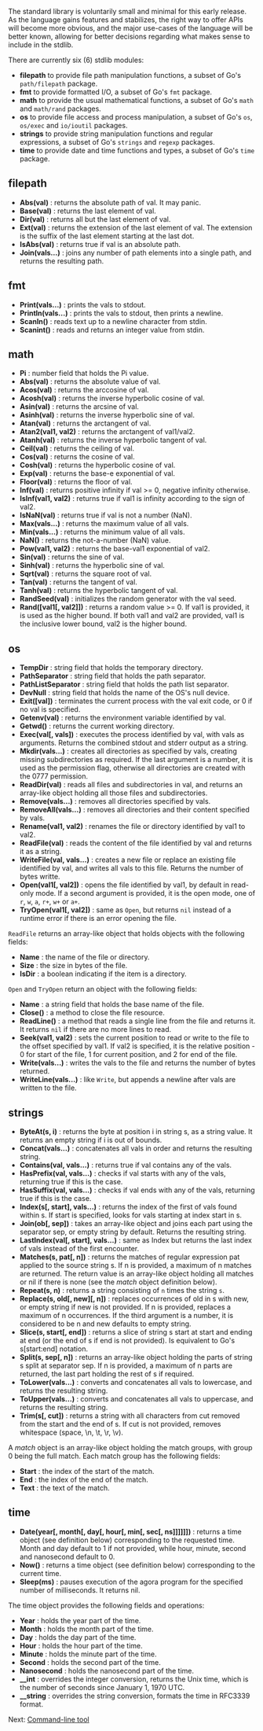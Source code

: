 The standard library is voluntarily small and minimal for this early release. As the language gains features and stabilizes, the right way to offer APIs will become more obvious, and the major use-cases of the language will be better known, allowing for better decisions regarding what makes sense to include in the stdlib.

There are currently six (6) stdlib modules:

* **filepath** to provide file path manipulation functions, a subset of Go's `path/filepath` package.
* **fmt** to provide formatted I/O, a subset of Go's `fmt` package.
* **math** to provide the usual mathematical functions, a subset of Go's `math` and `math/rand` packages.
* **os** to provide file access and process manipulation, a subset of Go's `os`, `os/exec` and `io/ioutil` packages.
* **strings** to provide string manipulation functions and regular expressions, a subset of Go's `strings` and `regexp` packages.
* **time** to provide date and time functions and types, a subset of Go's `time` package.

## filepath

* **Abs(val)** : returns the absolute path of val. It may panic.
* **Base(val)** : returns the last element of val.
* **Dir(val)** : returns all but the last element of val.
* **Ext(val)** : returns the extension of the last element of val. The extension is the suffix of the last element starting at the last dot.
* **IsAbs(val)** : returns true if val is an absolute path.
* **Join(vals...)** : joins any number of path elements into a single path, and returns the resulting path.

## fmt

* **Print(vals...)** : prints the vals to stdout.
* **Println(vals...)** : prints the vals to stdout, then prints a newline.
* **Scanln()** : reads text up to a newline character from stdin.
* **Scanint()** : reads and returns an integer value from stdin.

## math

* **Pi** : number field that holds the Pi value.
* **Abs(val)** : returns the absolute value of val.
* **Acos(val)** : returns the arccosine of val.
* **Acosh(val)** : returns the inverse hyperbolic cosine of val.
* **Asin(val)** : returns the arcsine of val.
* **Asinh(val)** : returns the inverse hyperbolic sine of val.
* **Atan(val)** : returns the arctangent of val.
* **Atan2(val1, val2)** : returns the arctangent of val1/val2.
* **Atanh(val)** : returns the inverse hyperbolic tangent of val.
* **Ceil(val)** : returns the ceiling of val.
* **Cos(val)** : returns the cosine of val.
* **Cosh(val)** : returns the hyperbolic cosine of val.
* **Exp(val)** : returns the base-e exponential of val.
* **Floor(val)** : returns the floor of val.
* **Inf(val)** : returns positive infinity if val >= 0, negative infinity otherwise.
* **IsInf(val1, val2)** : returns true if val1 is infinity according to the sign of val2.
* **IsNaN(val)** : returns true if val is not a number (NaN).
* **Max(vals...)** : returns the maximum value of all vals.
* **Min(vals...)** : returns the minimum value of all vals.
* **NaN()** : returns the not-a-number (NaN) value.
* **Pow(val1, val2)** : returns the base-val1 exponential of val2.
* **Sin(val)** : returns the sine of val.
* **Sinh(val)** : returns the hyperbolic sine of val.
* **Sqrt(val)** : returns the square root of val.
* **Tan(val)** : returns the tangent of val.
* **Tanh(val)** : returns the hyperbolic tangent of val.
* **RandSeed(val)** : initializes the random generator with the val seed.
* **Rand([val1[, val2]])** : returns a random value >= 0. If val1 is provided, it is used as the higher bound. If both val1 and val2 are provided, val1 is the inclusive lower bound, val2 is the higher bound.

## os

* **TempDir** : string field that holds the temporary directory.
* **PathSeparator** : string field that holds the path separator.
* **PathListSeparator** : string field that holds the path list separator.
* **DevNull** : string field that holds the name of the OS's null device.
* **Exit([val])** : terminates the current process with the val exit code, or 0 if no val is specified.
* **Getenv(val)** : returns the environment variable identified by val.
* **Getwd()** : returns the current working directory.
* **Exec(val[, vals])** : executes the process identified by val, with vals as arguments. Returns the combined stdout and stderr output as a string.
* **Mkdir(vals...)** : creates all directories as specified by vals, creating missing subdirectories as required. If the last argument is a number, it is used as the permission flag, otherwise all directories are created with the 0777 permission.
* **ReadDir(val)** : reads all files and subdirectories in val, and returns an array-like object holding all those files and subdirectories.
* **Remove(vals...)** : removes all directories specified by vals.
* **RemoveAll(vals...)** : removes all directories and their content specified by vals.
* **Rename(val1, val2)** : renames the file or directory identified by val1 to val2.
* **ReadFile(val)** : reads the content of the file identified by val and returns it as a string.
* **WriteFile(val, vals...)** : creates a new file or replace an existing file identified by val, and writes all vals to this file. Returns the number of bytes writte.
* **Open(val1[, val2])** : opens the file identified by val1, by default in read-only mode. If a second argument is provided, it is the open mode, one of `r`, `w`, `a`, `r+`, `w+` or `a+`.
* **TryOpen(val1[, val2])** : same as `Open`, but returns `nil` instead of a runtime error if there is an error opening the file.

`ReadFile` returns an array-like object that holds objects with the following fields:

* **Name** : the name of the file or directory.
* **Size** : the size in bytes of the file.
* **IsDir** : a boolean indicating if the item is a directory.

`Open` and `TryOpen` return an object with the following fields:

* **Name** : a string field that holds the base name of the file.
* **Close()** : a method to close the file resource.
* **ReadLine()** : a method that reads a single line from the file and returns it. It returns `nil` if there are no more lines to read.
* **Seek(val1, val2)** : sets the current position to read or write to the file to the offset specified by val1. If val2 is specified, it is the relative position - 0 for start of the file, 1 for current position, and 2 for end of the file.
* **Write(vals...)** : writes the vals to the file and returns the number of bytes returned.
* **WriteLine(vals...)** : like `Write`, but appends a newline after vals are written to the file.

## strings

* **ByteAt(s, i)** : returns the byte at position i in string s, as a string value. It returns an empty string if i is out of bounds.
* **Concat(vals...)** : concatenates all vals in order and returns the resulting string.
* **Contains(val, vals...)** : returns true if val contains any of the vals.
* **HasPrefix(val, vals...)** : checks if val starts with any of the vals, returning true if this is the case.
* **HasSuffix(val, vals...)** : checks if val ends with any of the vals, returning true if this is the case.
* **Index(s[, start], vals...)** : returns the index of the first of vals found within s. If start is specified, looks for vals starting at index start in s.
* **Join(ob[, sep])** : takes an array-like object and joins each part using the separator sep, or empty string by default. Returns the resulting string.
* **LastIndex(val[, start], vals...)** : same as Index but returns the last index of vals instead of the first encounter.
* **Matches(s, pat[, n])** : returns the matches of regular expression pat applied to the source string s. If n is provided, a maximum of n matches are returned. The return value is an array-like object holding all matches or nil if there is none (see the *match* object definition below).
* **Repeat(s, n)** : returns a string consisting of `n` times the string `s`.
* **Replace(s, old[, new][, n])** : replaces occurrences of old in s with new, or empty string if new is not provided. If n is provided, replaces a maximum of n occurrences. If the third argument is a number, it is considered to be n and new defaults to empty string.
* **Slice(s, start[, end])** : returns a slice of string s start at start and ending at end (or the end of s if end is not provided). Is equivalent to Go's s[start:end] notation. 
* **Split(s, sep[, n])** : returns an array-like object holding the parts of string s split at separator sep. If n is provided, a maximum of n parts are returned, the last part holding the rest of s if required.
* **ToLower(vals...)** : converts and concatenates all vals to lowercase, and returns the resulting string.
* **ToUpper(vals...)** : converts and concatenates all vals to uppercase, and returns the resulting string.
* **Trim(s[, cut])** : returns a string with all characters from cut removed from the start and the end of s. If cut is not provided, removes whitespace (space, \n, \t, \r, \v).

A *match* object is an array-like object holding the match groups, with group 0 being the full match. Each match group has the following fields:

* **Start** : the index of the start of the match.
* **End** : the index of the end of the match.
* **Text** : the text of the match.

## time

* **Date(year[, month[, day[, hour[, min[, sec[, ns]]]]]])** : returns a time object (see definition below) corresponding to the requested time. Month and day default to 1 if not provided, while hour, minute, second and nanosecond default to 0.
* **Now()** : returns a time object (see definition below) corresponding to the current time.
* **Sleep(ms)** : pauses execution of the agora program for the specified number of milliseconds. It returns nil.

The time object provides the following fields and operations:

* **Year** : holds the year part of the time.
* **Month** : holds the month part of the time.
* **Day** : holds the day part of the time.
* **Hour** : holds the hour part of the time.
* **Minute** : holds the minute part of the time.
* **Second** : holds the second part of the time.
* **Nanosecond** : holds the nanosecond part of the time.
* **__int** : overrides the integer conversion, returns the Unix time, which is the number of seconds since January 1, 1970 UTC.
* **__string** : overrides the string conversion, formats the time in RFC3339 format.

Next: [Command-line tool](https://github.com/PuerkitoBio/agora/wiki/Command-line-tool)

